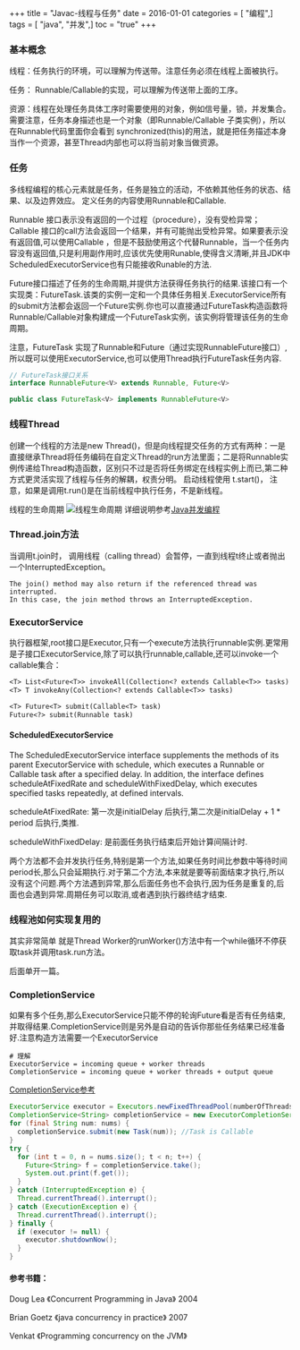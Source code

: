 +++
title = "Javac-线程与任务"
date = 2016-01-01
categories = [ "编程",]
tags = [ "java", "并发",]
toc = "true"
+++


### 基本概念

线程：任务执行的环境，可以理解为传送带。注意任务必须在线程上面被执行。

任务： Runnable/Callable的实现，可以理解为传送带上面的工序。

资源：线程在处理任务具体工序时需要使用的对象，例如信号量，锁，并发集合。需要注意，任务本身描述也是一个对象（即Runnable/Callable 子类实例），所以在Runnable代码里面你会看到 synchronized(this)的用法，就是把任务描述本身当作一个资源，甚至Thread内部也可以将当前对象当做资源。

### 任务

多线程编程的核心元素就是任务，任务是独立的活动，不依赖其他任务的状态、结果、以及边界效应。 定义任务的内容使用Runnable和Callable.

Runnable 接口表示没有返回的一个过程（procedure），没有受检异常；
Callable 接口的call方法会返回一个结果，并有可能抛出受检异常。如果要表示没有返回值,可以使用Callable<Void>
，但是不鼓励使用这个代替Runnable，当一个任务内容没有返回值,只是利用副作用时,应该优先使用Runable,使得含义清晰,并且JDK中ScheduledExecutorService也有只能接收Runable的方法.

Future接口描述了任务的生命周期,并提供方法获得任务执行的结果.该接口有一个实现类：FutureTask.该类的实例一定和一个具体任务相关.ExecutorService所有的submit方法都会返回一个Future实例.你也可以直接通过FutureTask构造函数将Runnable/Callable对象构建成一个FutureTask实例，该实例将管理该任务的生命周期。

注意，FutureTask 实现了Runnable和Future（通过实现RunnableFuture接口）,所以既可以使用ExecutorService,也可以使用Thread执行FutureTask任务内容.

```java
// FutureTask接口关系
interface RunnableFuture<V> extends Runnable, Future<V> 

public class FutureTask<V> implements RunnableFuture<V> 
```

### 线程Thread

创建一个线程的方法是new Thread()，但是向线程提交任务的方式有两种：一是直接继承Thread将任务编码在自定义Thread的run方法里面；二是将Runnable实例传递给Thread构造函数，区别只不过是否将任务绑定在线程实例上而已,第二种方式更灵活实现了线程与任务的解耦，权责分明。
启动线程使用 t.start()， 注意，如果是调用t.run()是在当前线程中执行任务，不是新线程。

线程的生命周期
![线程生命周期](https://jsd.cdn.zzko.cn/gh/zhimoe/zhimoe.pic@main/pic/java-thread-lifecycle.4w2mxew710c0.webp)
详细说明参考[Java并发编程](https://learn.lianglianglee.com/%E4%B8%93%E6%A0%8F/Java%20%E5%B9%B6%E5%8F%91%E7%BC%96%E7%A8%8B%2078%20%E8%AE%B2-%E5%AE%8C/03%20%E7%BA%BF%E7%A8%8B%E6%98%AF%E5%A6%82%E4%BD%95%E5%9C%A8%206%20%E7%A7%8D%E7%8A%B6%E6%80%81%E4%B9%8B%E9%97%B4%E8%BD%AC%E6%8D%A2%E7%9A%84%EF%BC%9F.md)

### Thread.join方法

当调用t.join时， 调用线程（calling thread）会暂停，一直到线程t终止或者抛出一个InterruptedException。

    The join() method may also return if the referenced thread was interrupted.
    In this case, the join method throws an InterruptedException.

### ExecutorService

执行器框架,root接口是Executor,只有一个execute方法执行runnable实例.更常用是子接口ExecutorService,除了可以执行runnable,callable,还可以invoke一个callable集合：

```javadoc
<T> List<Future<T>> invokeAll(Collection<? extends Callable<T>> tasks)
<T> T invokeAny(Collection<? extends Callable<T>> tasks)

<T> Future<T> submit(Callable<T> task)
Future<?> submit(Runnable task)
```

#### ScheduledExecutorService

The ScheduledExecutorService interface supplements the methods of its parent ExecutorService with schedule, which
executes a Runnable or Callable task after a specified delay. In addition, the interface defines scheduleAtFixedRate and
scheduleWithFixedDelay, which executes specified tasks repeatedly, at defined intervals.

scheduleAtFixedRate: 第一次是initialDelay 后执行,第二次是initialDelay + 1 * period 后执行,类推.

scheduleWithFixedDelay: 是前面任务执行结束后开始计算间隔计时.

两个方法都不会并发执行任务,特别是第一个方法,如果任务时间比参数中等待时间period长,那么只会延期执行.对于第二个方法,本来就是要等前面结束才执行,所以没有这个问题.两个方法遇到异常,那么后面任务也不会执行,因为任务是重复的,后面也会遇到异常.周期任务可以取消,或者遇到执行器终结才结束.

### 线程池如何实现复用的

其实非常简单 就是Thread Worker的runWorker()方法中有一个while循环不停获取task并调用task.run方法。

后面单开一篇。

### CompletionService

如果有多个任务,那么ExecutorService只能不停的轮询Future看是否有任务结束,并取得结果.CompletionService则是另外是自动的告诉你那些任务结果已经准备好.注意构造方法需要一个ExecutorService

```text
# 理解
ExecutorService = incoming queue + worker threads
CompletionService = incoming queue + worker threads + output queue
```

[CompletionService参考](http://stackoverflow.com/questions/4912228/when-should-i-use-a-completionservice-over-an-executorservice)

```java
ExecutorService executor = Executors.newFixedThreadPool(numberOfThreadsInThePool);
CompletionService<String> completionService = new ExecutorCompletionService<String>(executor);
for (final String num: nums) {
  completionService.submit(new Task(num)); //Task is Callable
}
try {
  for (int t = 0, n = nums.size(); t < n; t++) {
    Future<String> f = completionService.take();
    System.out.print(f.get());
  }
} catch (InterruptedException e) {
  Thread.currentThread().interrupt();
} catch (ExecutionException e) {
  Thread.currentThread().interrupt();
} finally {
  if (executor != null) {
    executor.shutdownNow();
  }
}
```

#### 参考书籍：

Doug Lea 《Concurrent Programming in Java》 2004

Brian Goetz 《java concurrency in practice》 2007

Venkat 《Programming concurrency on the JVM》
